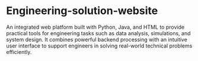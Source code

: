 # Engineering-solution-website
An integrated web platform built with Python, Java, and HTML to provide practical tools for engineering tasks such as data analysis, simulations, and system design. It combines powerful backend processing with an intuitive user interface to support engineers in solving real-world technical problems efficiently.
